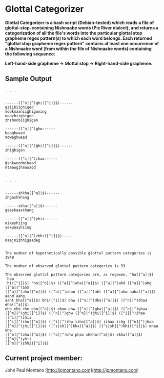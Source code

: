 # Glottal Categorizer

**Glottal Categorizer is a bash script (Debian-tested) which reads a file of glottal-stop-containing Nishnaabe words (Pic River dialect), and returns a categorization of all the file's words into the particular glottal stop grapheme regex pattern(s) to which each word belongs. Each returned "glottal stop grapheme regex pattern" contains at least one occurrence of a Nishnaabe word (from within the file of Nishnaabe words) containing the following sequence:**

**Left-hand-side grapheme -> Glottal stop -> Right-hand-side grapheme.**

## Sample Output

```
. . .


------([^n]|^)ghi([^i]|$)------
gziibiighiged
mooǩmaaniighiganing
naazhiighiged
zhzhoobiighigan

------([^n]|^)ghw------
baaghwaad
mdweghwaad

------([^n]|^)ǧhi([^i]|$)------
zhiǧhigan

------([^i]|^)ihaa------
ǧshkwendmihaad
ntaawgihaawsod


. . .


------shkha([^a]|$)------
zhgashkhang

------skha([^a]|$)------
gaaskaaskhang

------([^n]|^)yhii------
nikeyhiing
yekwaayhiing

------([^n]|^)zhhi([^i]|$)------
naajnizhhigaadeg


The number of hypothetically possible glottal pattern categories is 3948

The number of observed glottal pattern categories is 53

The observed glottal pattern categories are, as regexen, 'ha([^a]|$) 'haa
'hi([^i]|$) 'ho([^o]|$) ([^a]|^)aha([^a]|$) ([^a]|^)ahd ([^a]|^)ahg ([^a]|^)ahm
([^a]|^)aho([^o]|$) ([^a]|^)ahoo ([^a]|^)aht ([^a]|^)ahw aaha([^a]|$) aahd aahg
aaht bha([^a]|$) bhi([^i]|$) bhw ([^n]|^)dha([^a]|$) ([^n]|^)dhaa eha([^a]|$)
ehb eȟd ehe eho([^o]|$) ehoo ehw ([^n]|^)gha([^a]|$) ([^n]|^)ghaa
([^n]|^)ghi([^i]|$) ([^n]|^)ghw ([^n]|^)ǧhi([^i]|$) ([^i]|^)ihaa ([^i]|^)ihii
([^i]|^)iho([^o]|$) ([^i]|^)ihw iiha([^a]|$) iihaa iihg ([^n]|^)jhaa
([^n]|^)jhi([^i]|$) ([^s|sh]|^)kha([^a]|$) ([^s|sh]|^)ǩhi([^i]|$) mhaa mhe
([^o]|^)oha([^a]|$) ([^o]|^)ohw phaa shkha([^a]|$) skha([^a]|$) ([^n]|^)yhii
([^n]|^)zhhi([^i]|$)
```



## Current project member:

John Paul Montano
[http://jpmontano.com](http://jpmontano.com)
